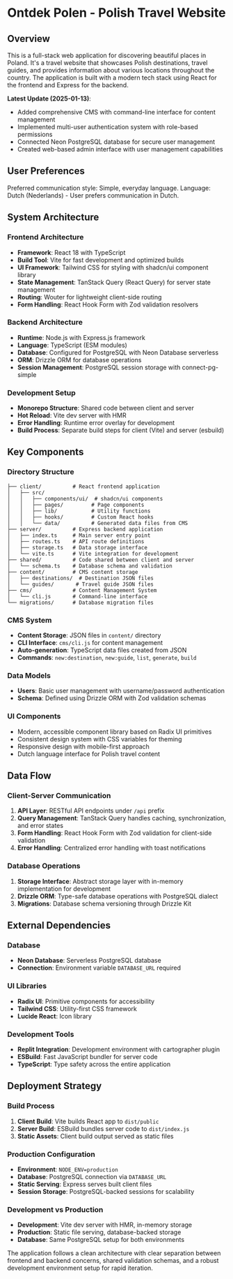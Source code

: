 # Ontdek Polen - Polish Travel Website

## Overview

This is a full-stack web application for discovering beautiful places in Poland. It's a travel website that showcases Polish destinations, travel guides, and provides information about various locations throughout the country. The application is built with a modern tech stack using React for the frontend and Express for the backend.

**Latest Update (2025-01-13)**: 
- Added comprehensive CMS with command-line interface for content management
- Implemented multi-user authentication system with role-based permissions
- Connected Neon PostgreSQL database for secure user management
- Created web-based admin interface with user management capabilities

## User Preferences

Preferred communication style: Simple, everyday language.
Language: Dutch (Nederlands) - User prefers communication in Dutch.

## System Architecture

### Frontend Architecture
- **Framework**: React 18 with TypeScript
- **Build Tool**: Vite for fast development and optimized builds
- **UI Framework**: Tailwind CSS for styling with shadcn/ui component library
- **State Management**: TanStack Query (React Query) for server state management
- **Routing**: Wouter for lightweight client-side routing
- **Form Handling**: React Hook Form with Zod validation resolvers

### Backend Architecture
- **Runtime**: Node.js with Express.js framework
- **Language**: TypeScript (ESM modules)
- **Database**: Configured for PostgreSQL with Neon Database serverless
- **ORM**: Drizzle ORM for database operations
- **Session Management**: PostgreSQL session storage with connect-pg-simple

### Development Setup
- **Monorepo Structure**: Shared code between client and server
- **Hot Reload**: Vite dev server with HMR
- **Error Handling**: Runtime error overlay for development
- **Build Process**: Separate build steps for client (Vite) and server (esbuild)

## Key Components

### Directory Structure
```
├── client/          # React frontend application
│   ├── src/
│   │   ├── components/ui/  # shadcn/ui components
│   │   ├── pages/         # Page components
│   │   ├── lib/           # Utility functions
│   │   ├── hooks/         # Custom React hooks
│   │   └── data/          # Generated data files from CMS
├── server/          # Express backend application
│   ├── index.ts     # Main server entry point
│   ├── routes.ts    # API route definitions
│   ├── storage.ts   # Data storage interface
│   └── vite.ts      # Vite integration for development
├── shared/          # Code shared between client and server
│   └── schema.ts    # Database schema and validation
├── content/         # CMS content storage
│   ├── destinations/  # Destination JSON files
│   └── guides/       # Travel guide JSON files
├── cms/             # Content Management System
│   └── cli.js       # Command-line interface
└── migrations/      # Database migration files
```

### CMS System
- **Content Storage**: JSON files in `content/` directory
- **CLI Interface**: `cms/cli.js` for content management
- **Auto-generation**: TypeScript data files created from JSON
- **Commands**: `new:destination`, `new:guide`, `list`, `generate`, `build`

### Data Models
- **Users**: Basic user management with username/password authentication
- **Schema**: Defined using Drizzle ORM with Zod validation schemas

### UI Components
- Modern, accessible component library based on Radix UI primitives
- Consistent design system with CSS variables for theming
- Responsive design with mobile-first approach
- Dutch language interface for Polish travel content

## Data Flow

### Client-Server Communication
1. **API Layer**: RESTful API endpoints under `/api` prefix
2. **Query Management**: TanStack Query handles caching, synchronization, and error states
3. **Form Handling**: React Hook Form with Zod validation for client-side validation
4. **Error Handling**: Centralized error handling with toast notifications

### Database Operations
1. **Storage Interface**: Abstract storage layer with in-memory implementation for development
2. **Drizzle ORM**: Type-safe database operations with PostgreSQL dialect
3. **Migrations**: Database schema versioning through Drizzle Kit

## External Dependencies

### Database
- **Neon Database**: Serverless PostgreSQL database
- **Connection**: Environment variable `DATABASE_URL` required

### UI Libraries
- **Radix UI**: Primitive components for accessibility
- **Tailwind CSS**: Utility-first CSS framework
- **Lucide React**: Icon library

### Development Tools
- **Replit Integration**: Development environment with cartographer plugin
- **ESBuild**: Fast JavaScript bundler for server code
- **TypeScript**: Type safety across the entire application

## Deployment Strategy

### Build Process
1. **Client Build**: Vite builds React app to `dist/public`
2. **Server Build**: ESBuild bundles server code to `dist/index.js`
3. **Static Assets**: Client build output served as static files

### Production Configuration
- **Environment**: `NODE_ENV=production`
- **Database**: PostgreSQL connection via `DATABASE_URL`
- **Static Serving**: Express serves built client files
- **Session Storage**: PostgreSQL-backed sessions for scalability

### Development vs Production
- **Development**: Vite dev server with HMR, in-memory storage
- **Production**: Static file serving, database-backed storage
- **Database**: Same PostgreSQL setup for both environments

The application follows a clean architecture with clear separation between frontend and backend concerns, shared validation schemas, and a robust development environment setup for rapid iteration.